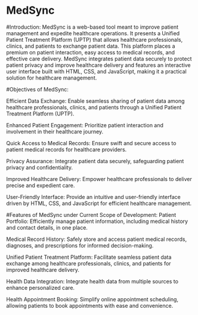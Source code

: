 # MedSync 

#Introduction:
MedSync is a web-based tool meant to improve patient management and expedite healthcare operations. It presents a Unified Patient Treatment Platform (UPTP) that allows healthcare professionals, clinics, and patients to exchange patient data. This platform places a premium on patient interaction, easy access to medical records, and effective care delivery. MedSync integrates patient data securely to protect patient privacy and improve healthcare delivery and features an interactive user interface built with HTML, CSS, and JavaScript, making it a practical solution for healthcare management. 

#Objectives of MedSync:

Efficient Data Exchange: Enable seamless sharing of patient data among healthcare professionals, clinics, and patients through a Unified Patient Treatment Platform (UPTP).

Enhanced Patient Engagement: Prioritize patient interaction and involvement in their healthcare journey.

Quick Access to Medical Records: Ensure swift and secure access to patient medical records for healthcare providers.

Privacy Assurance: Integrate patient data securely, safeguarding patient privacy and confidentiality.

Improved Healthcare Delivery: Empower healthcare professionals to deliver precise and expedient care.

User-Friendly Interface: Provide an intuitive and user-friendly interface driven by HTML, CSS, and JavaScript for efficient healthcare management.


#Features of MedSync under Current Scope of Development:
Patient Portfolio: Efficiently manage patient information, including medical history and contact details, in one place.

Medical Record History: Safely store and access patient medical records, diagnoses, and prescriptions for informed decision-making.

Unified Patient Treatment Platform: Facilitate seamless patient data exchange among healthcare professionals, clinics, and patients for improved healthcare delivery.

Health Data Integration: Integrate health data from multiple sources to enhance personalized care.

Health Appointment Booking: Simplify online appointment scheduling, allowing patients to book appointments with ease and convenience.
